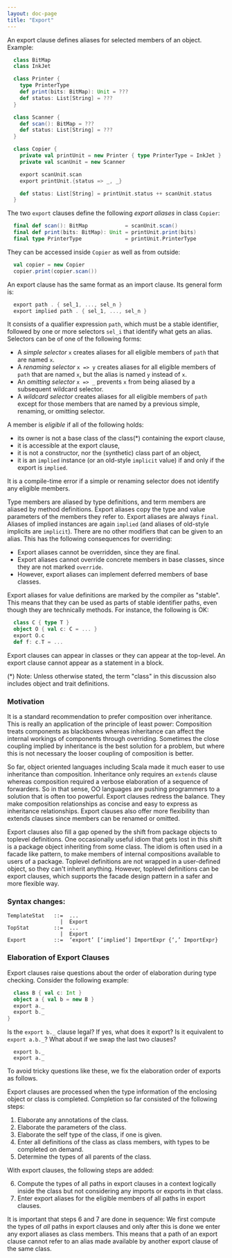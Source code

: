 ```yaml
---
layout: doc-page
title: "Export"
---
```


An export clause defines aliases for selected members of an object. Example:
```scala
  class BitMap
  class InkJet

  class Printer {
    type PrinterType
    def print(bits: BitMap): Unit = ???
    def status: List[String] = ???
  }

  class Scanner {
    def scan(): BitMap = ???
    def status: List[String] = ???
  }

  class Copier {
    private val printUnit = new Printer { type PrinterType = InkJet }
    private val scanUnit = new Scanner

    export scanUnit.scan
    export printUnit.{status => _, _}

    def status: List[String] = printUnit.status ++ scanUnit.status
  }
```
The two `export` clauses define the following _export aliases_ in class `Copier`:
```scala
  final def scan(): BitMap            = scanUnit.scan()
  final def print(bits: BitMap): Unit = printUnit.print(bits)
  final type PrinterType              = printUnit.PrinterType
```
They can be accessed inside `Copier` as well as from outside:
```scala
  val copier = new Copier
  copier.print(copier.scan())
```
An export clause has the same format as an import clause. Its general form is:
```scala
  export path . { sel_1, ..., sel_n }
  export implied path . { sel_1, ..., sel_n }
```
It consists of a qualifier expression `path`, which must be a stable identifier, followed by
one or more selectors `sel_i` that identify what gets an alias. Selectors can be
of one of the following forms:

 - A _simple selector_ `x` creates aliases for all eligible members of `path` that are named `x`.
 - A _renaming selector_ `x => y` creates aliases for all eligible members of `path` that are named `x`, but the alias is named `y` instead of `x`.
 - An _omitting selector_ `x => _` prevents `x` from being aliased by a subsequent
   wildcard selector.
 - A _wildcard selector_ creates aliases for all eligible members of `path` except for
   those members that are named by a previous simple, renaming, or omitting selector.

A member is _eligible_ if all of the following holds:

 - its owner is not a base class of the class(*) containing the export clause,
 - it is accessible at the export clause,
 - it is not a constructor, nor the (synthetic) class part of an object,
 - it is an `implied` instance (or an old-style `implicit` value)
   if and only if the export is `implied`.

It is a compile-time error if a simple or renaming selector does not identify any eligible
members.

Type members are aliased by type definitions, and term members are aliased by method definitions. Export aliases copy the type and value parameters of the members they refer to.
Export aliases are always `final`. Aliases of implied instances are again `implied` (and aliases of old-style implicits are `implicit`). There are no other modifiers that can be given to an alias. This has the following consequences for overriding:

 - Export aliases cannot be overridden, since they are final.
 - Export aliases cannot override concrete members in base classes, since they are
   not marked `override`.
 - However, export aliases can implement deferred members of base classes.

Export aliases for value definitions are marked by the compiler as "stable". This means
that they can be used as parts of stable identifier paths, even though they are technically methods. For instance, the following is OK:
```scala
  class C { type T }
  object O { val c: C = ... }
  export O.c
  def f: c.T = ...
```

Export clauses can appear in classes or they can appear at the top-level. An export clause cannot appear as a statement in a block.

(*) Note: Unless otherwise stated, the term "class" in this discussion also includes object and trait definitions.

### Motivation

It is a standard recommendation to prefer composition over inheritance. This is really an application of the principle of least power: Composition treats components as blackboxes whereas inheritance can affect the internal workings of components through overriding. Sometimes the close coupling implied by inheritance is the best solution for a problem, but where this is not necessary the looser coupling of composition is better.

So far, object oriented languages including Scala made it much easer to use inheritance than composition. Inheritance only requires an `extends` clause whereas composition required a verbose elaboration of a sequence of forwarders. So in that sense, OO languages are pushing
programmers to a solution that is often too powerful. Export clauses redress the balance. They make composition relationships as concise and easy to express as inheritance relationships. Export clauses also offer more flexibility than extends clauses since members can be renamed or omitted.

Export clauses also fill a gap opened by the shift from package objects to toplevel definitions. One occasionally useful idiom that gets lost in this shift is a package object inheriting from some class. The idiom is often used in a facade like pattern, to make members
of internal compositions available to users of a package. Toplevel definitions are not wrapped in a user-defined object, so they can't inherit anything. However, toplevel definitions can be export clauses, which supports the facade design pattern in a safer and
more flexible way.

### Syntax changes:

```
TemplateStat   ::=  ...
                 |  Export
TopStat        ::=  ...
                 |  Export
Export         ::=  ‘export’ [‘implied’] ImportExpr {‘,’ ImportExpr}
```

### Elaboration of Export Clauses

Export clauses raise questions about the order of elaboration during type checking.
Consider the following example:
```scala
  class B { val c: Int }
  object a { val b = new B }
  export a._
  export b._
}
```
Is the `export b._` clause legal? If yes, what does it export? Is it equivalent to `export a.b._`? What about if we swap the last two clauses?
```
  export b._
  export a._
```
To avoid tricky questions like these, we fix the elaboration order of exports as follows.

Export clauses are processed when the type information of the enclosing object or class is completed. Completion so far consisted of the following steps:

 1. Elaborate any annotations of the class.
 2. Elaborate the parameters of the class.
 3. Elaborate the self type of the class, if one is given.
 4. Enter all definitions of the class as class members, with types to be completed
    on demand.
 5. Determine the types of all parents of the class.

With export clauses, the following steps are added:

 6. Compute the types of all paths in export clauses in a context logically
    inside the class but not considering any imports or exports in that class.
 7. Enter export aliases for the eligible members of all paths in export clauses.

It is important that steps 6 and 7 are done in sequence: We first compute the types of _all_
paths in export clauses and only after this is done we enter any export aliases as class members. This means that a path of an export clause cannot refer to an alias made available
by another export clause of the same class.
